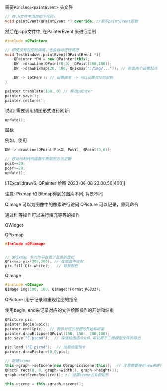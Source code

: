 需要`#include<paintEvent>` 头文件

```cpp 
// 在.h文件中添加如下代码:
void paintEvent(QPaintEvent *) override; //重写paintEvent函数
```

然后在.cpp文件中, 在PainterEvent 来进行绘制
```cpp 
#include <QPainter>

// 即使没有对应的调用，也会自动进行调用
void TestWindow::paintEvent(QPaintEvent *){
    QPainter *DW = new QPainter(this);
    DW ->drawLine(QPoint(0,0), QPoint(100,100));
	DW ->drawPixmap(20, 100, QPixmap(":/img/...")); // 前面两个设置起点

	DW -> setPen(); // 设置画笔 -> 可以设置对应的颜色
}
```

```cpp 
painter.translate(100, 0) // 移动painter
painter.save(); 
painter.restore();
```

说明: 需要调用如图形式进行刷新:
```cpp 
update();
```
函数

例如，使用
```cpp
DW -> drawLine(QPoint(PosX, PosY), QPoint(0,0));

// 移动绘制线的函数中用如图方法更新
posX+=20;
posY+=20;
update();
```

![[Excalidraw/6. QPainter 绘图 2023-06-08 23.00.56|400]]

注意: Pixmap 和 Bitmap得到的图片不同, 背景不同

QImage 可以为图像中的像素进行访问
QPicture 可以记录，重现命令 


通过fill等操作可以进行填充等等的操作

QWidget

QPixmap

```cpp 
#Include <QPixmap> 


// QPixmap 专门为平台做了显示的优化
QPixmap pix(300,300); // 在磁盘中绘制, 
pix.fill(Qt::white);   // 背景颜色

```

QImage
```cpp 
#include <QImage>
QImage img(100, 100, QImage::Format_RGB32);


```

QPicture :用于记录和重现绘图的指令

使用begin, end来记录对应的文件绘图操作的开始和结束
```cpp 
QPicture pic;
painter.begin(&pic);
painter.end(&pic);  // 表示对应的绘图的开始和结束
painter.drawEllipse(QPoint(150, 150), 100,100);
pic.save("E.picmd");  // 存储绘图指令文件,可以用于二维模型文件的导出

pic.load ("E.picmd");  // 加载绘图指令
painter.drawPicture(0,0,pic);
```


```cpp 
// 新建scene
this->graph->setScene(new QGraphicsScene(this));  // 注意需要使用new来进行
QRectF rect(0, 0, graph->width(), graph->height());
graph->setSceneRect(rect); // 设置scene占有的矩形

this->scene = this->graph->scene();
```

